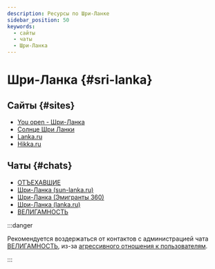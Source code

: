```yaml
---
description: Ресурсы по Шри-Ланке
sidebar_position: 50
keywords:
  - сайты
  - чаты
  - Шри-Ланка
---
```


# Шри-Ланка {#sri-lanka}

## Сайты {#sites}

- [You open - Шри-Ланка](https://sri-lanka.you-open.com/)
- [Солнце Шри Ланки](https://sun-lanka.ru/)
- [Lanka.ru](https://lanka.ru/)
- [Hikka.ru](https://hikka.ru/)

## Чаты {#chats}

- [ОТЪЕХАВШИЕ](https://t.me/not_vacation_civitas)
- [Шри-Ланка (sun-lanka.ru)](https://t.me/Shri_Lanka_RU)
- [Шри-Ланка (Эмигранты 360)](https://t.me/srilanka_forum)
- [Шри-Ланка (lanka.ru)](https://t.me/lankaru)
- [ВЕЛИГАМНОСТЬ](https://t.me/weligamnost)

:::danger

Рекомендуется воздержаться от контактов с администрацией чата [ВЕЛИГАМНОСТЬ](https://t.me/weligamnost), из-за [агрессивного отношения к пользователям](https://sri-lanka.you-open.com/other/#weligamnost-southceylon).

:::
